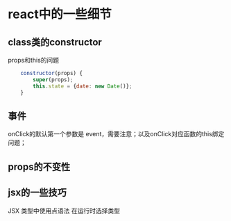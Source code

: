 # react中的一些细节

## class类的constructor
props和this的问题
````js
    constructor(props) {
        super(props);
        this.state = {date: new Date()};
    }
````


## 事件

onClick的默认第一个参数是 event，需要注意；以及onClick对应函数的this绑定问题；

## props的不变性

## jsx的一些技巧

JSX 类型中使用点语法
在运行时选择类型







